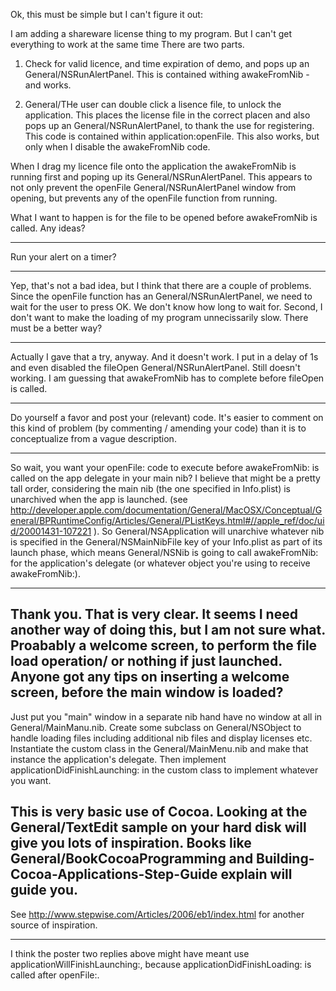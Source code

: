 Ok, this must be simple but I can't figure it out:

I am adding a shareware license thing to my program. But I can't get everything to work at the same time There are two parts. 

1. Check for valid licence, and time expiration of demo, and pops up an General/NSRunAlertPanel. This is contained withing awakeFromNib - and works.

2. General/THe user can double click a lisence file, to unlock the application. This places the license file in the correct placen and also pops up an General/NSRunAlertPanel, to thank the use for registering. This code is contained within application:openFile. This also works, but only when I disable the awakeFromNib code.

When I drag my licence file onto the application the awakeFromNib is running first and poping up its General/NSRunAlertPanel. This appears to not only prevent the openFile General/NSRunAlertPanel window from opening, but prevents any of the openFile function from running.

What I want to happen is for the file to be opened before awakeFromNib is called. Any ideas?

----
Run your alert on a timer?

----
Yep, that's not a bad idea, but I think that there are a couple of problems. Since the openFile function has an General/NSRunAlertPanel, we need to wait for the user to press OK. We don't know how long to wait for. Second, I don't want to make the loading of my program unnecissarily slow. There must be a better way?

----
Actually I gave that a try, anyway. And it doesn't work. I put in a delay of 1s and even disabled the fileOpen General/NSRunAlertPanel. Still doesn't working. I am guessing that awakeFromNib has to complete before fileOpen is called.

----

Do yourself a favor and post your (relevant) code. It's easier to comment on this kind of problem (by commenting / amending your code) than it is to conceptualize from a vague description.

----

So wait, you want your openFile: code to execute before awakeFromNib: is called on the app delegate in your main nib?  I believe that might be a pretty tall order, considering the main nib (the one specified in Info.plist) is unarchived when the app is launched.  (see http://developer.apple.com/documentation/General/MacOSX/Conceptual/General/BPRuntimeConfig/Articles/General/PListKeys.html#//apple_ref/doc/uid/20001431-107221 ).  So General/NSApplication will unarchive whatever nib is specified in the General/NSMainNibFile key of your Info.plist as part of its launch phase, which means General/NSNib is going to call awakeFromNib: for the application's delegate (or whatever object you're using to receive awakeFromNib:).

----
Thank you. That is very clear. It seems I need another way of doing this, but I am not sure what. Proabably a welcome screen, to perform the file load operation/ or nothing if just launched. Anyone got any tips on inserting a welcome screen, before the main window is loaded?
----
Just put you "main" window in a separate nib hand have no window at all in General/MainManu.nib.  Create some subclass on General/NSObject to handle loading files including additional nib files  and display licenses etc.  Instantiate the custom class in the General/MainMenu.nib and make that instance the application's delegate.  Then implement applicationDidFinishLaunching: in the custom class to implement whatever you want.

This is very basic use of Cocoa.  Looking at the General/TextEdit sample on your hard disk will give you lots of inspiration.  Books like General/BookCocoaProgramming and Building-Cocoa-Applications-Step-Guide explain will guide you. 
----
See http://www.stepwise.com/Articles/2006/eb1/index.html for another source of inspiration.

----
I think the poster two replies above might have meant use applicationWillFinishLaunching:, because applicationDidFinishLoading: is called after openFile:.